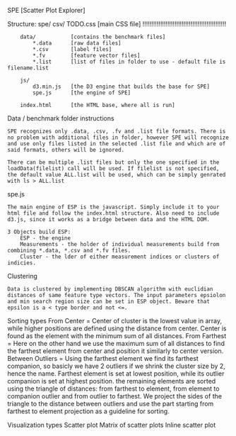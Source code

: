 SPE [Scatter Plot Explorer]

Structure:
	spe/
		csv/
			TODO.css 	[main CSS file]	!!!!!!!!!!!!!!!!!!!!!!!!!!!!!!!!!!!!!!!!!!!!!!!

		data/			[contains the benchmark files]
			*.data		[raw data files]
			*.csv		[label files]
			*.fv		[feature vector files]
			*.list		[list of files in folder to use - default file is filename.list

		js/
			d3.min.js	[the D3 engine that builds the base for SPE]
			spe.js		[the engine of SPE]

		index.html		[the HTML base, where all is run]

Data / benchmark folder instructions
	
	SPE recognizes only .data, .csv, .fv and .list file formats. There is no problem with additional files in folder, however SPE will recognize and use only files listed in the selected .list file and which are of said formats, others will be ignored.

	There can be multiple .list files but only the one specified in the loadData(filelist) call will be used. If filelist is not specified, the default value ALL.list will be used, which can be simply genrated with ls > ALL.list

spe.js

	The main engine of ESP is the javascript. Simply include it to your html file and follow the index.html structure. Also need to include d3.js, since it works as a bridge between data and the HTML DOM.

	3 Objects build ESP:
		ESP - the engine
		Measurements - the holder of individual measurements build from combining *.data, *.csv and *.fv files.
		Cluster - the lder of either measurement indices or clusters of indicies.

Clustering

	Data is clustered by implementing DBSCAN algorithm with euclidian distances of same feature type vectors. The input parameters epsiolon and min search region size can be set in ESP object. Beware that epsilon is a < type border and not <=.

Sorting types
	From Center = Center of cluster is the lowest value in array, while higher positions are defined using the distance from center. Center is found as the element with the minimum sum of all distances.
	From Farthest = Here on the other hand we use the maximum sum of all distances to find the farthest element from center and position it similarly to center version.
	Between Outliers = Using the farthest element we find its farthest companion, so basicly we have 2 outliers if we shrink the cluster size by 2, hence the name. Farthest element is set at lowest position, while its outlier companion is set at highest position. the remaining elements are sorted using the triangle of distances: from farthest to element, from element to companion outlier and from outlier to farthest. We project the sides of the triangle to the distance between outliers and use the part starting from farthest to element projection as a guideline for sorting.

Visualization types
	Scatter plot
	Matrix of scatter plots
	Inline scatter plot